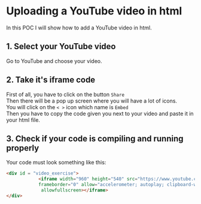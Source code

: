 # Uploading a YouTube video in html

In this POC I will show how to add a YouTube video in html.

## 1. Select your YouTube video

Go to YouTube and choose your video.

## 2. Take it's iframe code

First of all, you have to click on the button `Share`\
Then there will be a pop up screen where you will have a lot of icons.\
You will click on the `< >` icon which name is `Embed`\
Then you have to copy the code given you next to your video and paste it in your html file.

## 3. Check if your code is compiling and running properly

Your code must look something like this:

``` html
<div id = "video_exercise">                
            <iframe width="960" height="540" src="https://www.youtube.com/embed/2bW3HuaAUcY" title="YouTube video player" 
            frameborder="0" allow="accelerometer; autoplay; clipboard-write; encrypted-media; gyroscope; picture-in-picture"
             allowfullscreen></iframe>
</div>
```
